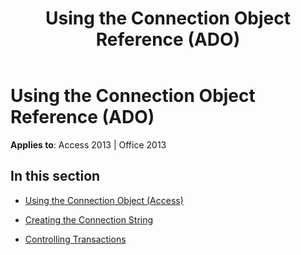 ﻿---
title: Using the Connection Object Reference (ADO)
TOCTitle: Using the Connection Object
ms:assetid: 3a0848bd-63a7-4706-a524-bb157d4a887e
ms:mtpsurl: https://msdn.microsoft.com/library/JJ249144(v=office.15)
ms:contentKeyID: 48544259
ms.date: 09/18/2015
mtps_version: v=office.15
---

# Using the Connection Object Reference (ADO)


**Applies to**: Access 2013 | Office 2013

## In this section

  - [Using the Connection Object (Access)](using-the-connection-object-access.md)

  - [Creating the Connection String](creating-the-connection-string.md)

  - [Controlling Transactions](controlling-transactions.md)

